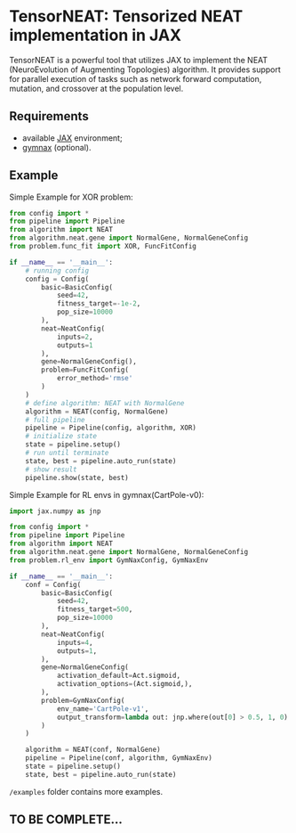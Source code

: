 # TensorNEAT: Tensorized NEAT implementation in JAX

TensorNEAT is a powerful tool that utilizes JAX to implement the NEAT (NeuroEvolution of Augmenting Topologies) 
algorithm. It provides support for parallel execution of tasks such as network forward computation, mutation, 
and crossover at the population level.

## Requirements
* available [JAX](https://github.com/google/jax#installation) environment;
* [gymnax](https://github.com/RobertTLange/gymnax) (optional).

## Example
Simple Example for XOR problem:
```python
from config import *
from pipeline import Pipeline
from algorithm import NEAT
from algorithm.neat.gene import NormalGene, NormalGeneConfig
from problem.func_fit import XOR, FuncFitConfig

if __name__ == '__main__':
    # running config
    config = Config(
        basic=BasicConfig(
            seed=42,
            fitness_target=-1e-2,
            pop_size=10000
        ),
        neat=NeatConfig(
            inputs=2,
            outputs=1
        ),
        gene=NormalGeneConfig(),
        problem=FuncFitConfig(
            error_method='rmse'
        )
    )
    # define algorithm: NEAT with NormalGene
    algorithm = NEAT(config, NormalGene)
    # full pipeline
    pipeline = Pipeline(config, algorithm, XOR)
    # initialize state
    state = pipeline.setup()
    # run until terminate
    state, best = pipeline.auto_run(state)
    # show result
    pipeline.show(state, best)
```

Simple Example for RL envs in gymnax(CartPole-v0):
```python
import jax.numpy as jnp

from config import *
from pipeline import Pipeline
from algorithm import NEAT
from algorithm.neat.gene import NormalGene, NormalGeneConfig
from problem.rl_env import GymNaxConfig, GymNaxEnv

if __name__ == '__main__':
    conf = Config(
        basic=BasicConfig(
            seed=42,
            fitness_target=500,
            pop_size=10000
        ),
        neat=NeatConfig(
            inputs=4,
            outputs=1,
        ),
        gene=NormalGeneConfig(
            activation_default=Act.sigmoid,
            activation_options=(Act.sigmoid,),
        ),
        problem=GymNaxConfig(
            env_name='CartPole-v1',
            output_transform=lambda out: jnp.where(out[0] > 0.5, 1, 0)  # the action of cartpole is {0, 1}
        )
    )

    algorithm = NEAT(conf, NormalGene)
    pipeline = Pipeline(conf, algorithm, GymNaxEnv)
    state = pipeline.setup()
    state, best = pipeline.auto_run(state)
```

`/examples` folder contains more examples.

## TO BE COMPLETE...